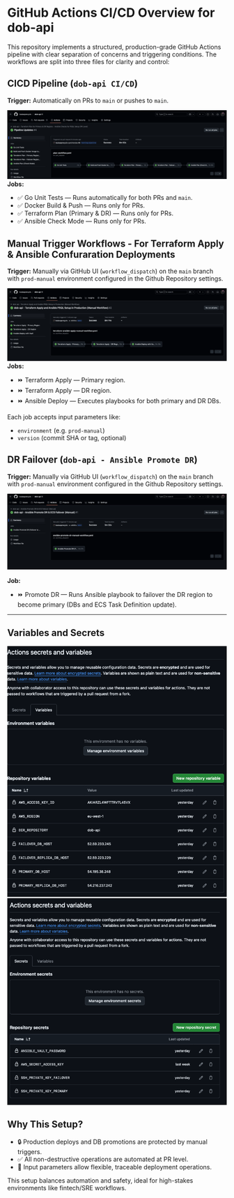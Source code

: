 

# GitHub Actions CI/CD Overview for dob-api

This repository implements a structured, production-grade GitHub Actions pipeline with clear separation of concerns and triggering conditions. The workflows are split into three files for clarity and control:

## CICD Pipeline (`dob-api CI/CD`)
**Trigger:** Automatically on PRs to `main` or pushes to `main`.

![alt text](<Screenshot 2025-06-04 at 18.59.19.png>)
**Jobs:**
- ✅ Go Unit Tests — Runs automatically for both PRs and `main`.
- ✅ Docker Build & Push — Runs only for PRs.
- ✅ Terraform Plan (Primary & DR) — Runs only for PRs.
- ✅ Ansible Check Mode — Runs only for PRs.


## Manual Trigger Workflows - For Terraform Apply & Ansible Confuraration Deployments
**Trigger:** Manually via GitHub UI (`workflow_dispatch`) on the `main` branch with `prod-manual` environment configured in the Github Repository settings.

![alt text](<Screenshot 2025-06-04 at 19.13.07.png>)
**Jobs:**
- ⏩ Terraform Apply — Primary region.
- ⏩ Terraform Apply — DR region.
- ⏩ Ansible Deploy — Executes playbooks for both primary and DR DBs.

Each job accepts input parameters like:
- `environment` (e.g. `prod-manual`)
- `version` (commit SHA or tag, optional)

## DR Failover (`dob-api - Ansible Promote DR`)

**Trigger:** Manually via GitHub UI (`workflow_dispatch`) on the `main` branch with `prod-manual` environment configured in the Github Repository settings.

![alt text](<Screenshot 2025-06-04 at 19.32.02.png>)

**Job:**
- ⏩ Promote DR — Runs Ansible playbook to failover the DR region to become primary (DBs and ECS Task Definition update).


---

## Variables and Secrets

![alt text](<Screenshot 2025-06-05 at 17.39.26.png>)
![alt text](<Screenshot 2025-06-05 at 17.39.49.png>)

## Why This Setup?
- 🔒 Production deploys and DB promotions are protected by manual triggers.
- ✅ All non-destructive operations are automated at PR level.
- 📄 Input parameters allow flexible, traceable deployment operations.

This setup balances automation and safety, ideal for high-stakes environments like fintech/SRE workflows.